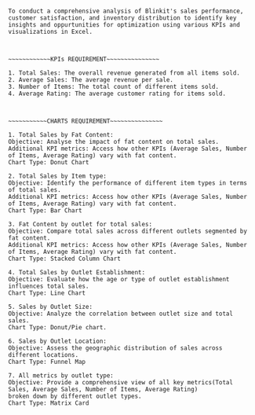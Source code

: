 ~~~~~~~~~~~~BUSINESS REQUIREMENT~~~~~~~~~~~~~~~

To conduct a comprehensive analysis of Blinkit's sales performance, customer satisfaction, and inventory distribution to identify key insights and oppurtunities for optimization using various KPIs and visualizations in Excel.



~~~~~~~~~~~~KPIs REQUIREMENT~~~~~~~~~~~~~~~

1. Total Sales: The overall revenue generated from all items sold.
2. Average Sales: The average revenue per sale.
3. Number of Items: The total count of different items sold.
4. Average Rating: The average customer rating for items sold.



~~~~~~~~~~~CHARTS REQUIREMENT~~~~~~~~~~~~~~~

1. Total Sales by Fat Content:
Objective: Analyse the impact of fat content on total sales.
Additional KPI metrics: Access how other KPIs (Average Sales, Number of Items, Average Rating) vary with fat content.
Chart Type: Donut Chart

2. Total Sales by Item type:
Objective: Identify the performance of different item types in terms of total sales.
Additional KPI metrics: Access how other KPIs (Average Sales, Number of Items, Average Rating) vary with fat content.
Chart Type: Bar Chart

3. Fat Content by outlet for total sales:
Objective: Compare total sales across different outlets segmented by fat content.
Additional KPI metrics: Access how other KPIs (Average Sales, Number of Items, Average Rating) vary with fat content.
Chart Type: Stacked Column Chart

4. Total Sales by Outlet Establishment:
Objective: Evaluate how the age or type of outlet establishment influences total sales.
Chart Type: Line Chart

5. Sales by Outlet Size:
Objective: Analyze the correlation between outlet size and total sales.
Chart Type: Donut/Pie chart.

6. Sales by Outlet Location:
Objective: Assess the geographic distribution of sales across different locations.
Chart Type: Funnel Map

7. All metrics by outlet type:
Objective: Provide a comprehensive view of all key metrics(Total Sales, Average Sales, Number of Items, Average Rating)
broken down by different outlet types.
Chart Type: Matrix Card
